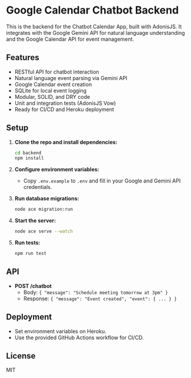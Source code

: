 # Google Calendar Chatbot Backend

This is the backend for the Chatbot Calendar App, built with AdonisJS. It integrates with the Google Gemini API for natural language understanding and the Google Calendar API for event management.

## Features

- RESTful API for chatbot interaction
- Natural language event parsing via Gemini API
- Google Calendar event creation
- SQLite for local event logging
- Modular, SOLID, and DRY code
- Unit and integration tests (AdonisJS Vow)
- Ready for CI/CD and Heroku deployment

## Setup

1. **Clone the repo and install dependencies:**
   ```bash
   cd backend
   npm install
   ```

2. **Configure environment variables:**
   - Copy `.env.example` to `.env` and fill in your Google and Gemini API credentials.

3. **Run database migrations:**
   ```bash
   node ace migration:run
   ```

4. **Start the server:**
   ```bash
   node ace serve --watch
   ```

5. **Run tests:**
   ```bash
   npm run test
   ```

## API

- **POST /chatbot**
  - Body: `{ "message": "Schedule meeting tomorrow at 3pm" }`
  - Response: `{ "message": "Event created", "event": { ... } }`

## Deployment

- Set environment variables on Heroku.
- Use the provided GitHub Actions workflow for CI/CD.

## License

MIT